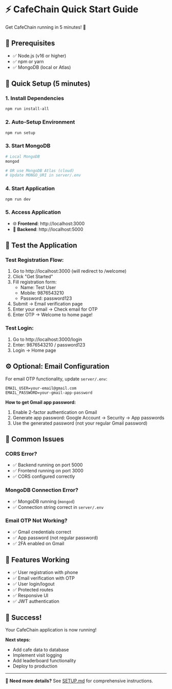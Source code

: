 # ⚡ CafeChain Quick Start Guide

Get CafeChain running in 5 minutes! 🚀

## 🎯 Prerequisites

- ✅ Node.js (v16 or higher)
- ✅ npm or yarn
- ✅ MongoDB (local or Atlas)

## 🚀 Quick Setup (5 minutes)

### 1. Install Dependencies
```bash
npm run install-all
```

### 2. Auto-Setup Environment
```bash
npm run setup
```

### 3. Start MongoDB
```bash
# Local MongoDB
mongod

# OR use MongoDB Atlas (cloud)
# Update MONGO_URI in server/.env
```

### 4. Start Application
```bash
npm run dev
```

### 5. Access Application
- 🌐 **Frontend**: http://localhost:3000
- 🔧 **Backend**: http://localhost:5000

## 🧪 Test the Application

### Test Registration Flow:
1. Go to http://localhost:3000 (will redirect to /welcome)
2. Click "Get Started"
3. Fill registration form:
   - Name: Test User
   - Mobile: 9876543210
   - Password: password123
4. Submit → Email verification page
5. Enter your email → Check email for OTP
6. Enter OTP → Welcome to home page!

### Test Login:
1. Go to http://localhost:3000/login
2. Enter: 9876543210 / password123
3. Login → Home page

## ⚙️ Optional: Email Configuration

For email OTP functionality, update `server/.env`:

```env
EMAIL_USER=your-email@gmail.com
EMAIL_PASSWORD=your-gmail-app-password
```

**How to get Gmail app password:**
1. Enable 2-factor authentication on Gmail
2. Generate app password: Google Account → Security → App passwords
3. Use the generated password (not your regular Gmail password)

## 🐛 Common Issues

### CORS Error?
- ✅ Backend running on port 5000
- ✅ Frontend running on port 3000
- ✅ CORS configured correctly

### MongoDB Connection Error?
- ✅ MongoDB running (`mongod`)
- ✅ Connection string correct in `server/.env`

### Email OTP Not Working?
- ✅ Gmail credentials correct
- ✅ App password (not regular password)
- ✅ 2FA enabled on Gmail

## 📱 Features Working

- ✅ User registration with phone
- ✅ Email verification with OTP
- ✅ User login/logout
- ✅ Protected routes
- ✅ Responsive UI
- ✅ JWT authentication

## 🎉 Success!

Your CafeChain application is now running! 

**Next steps:**
- Add cafe data to database
- Implement visit logging
- Add leaderboard functionality
- Deploy to production

---

📖 **Need more details?** See [SETUP.md](./SETUP.md) for comprehensive instructions.

